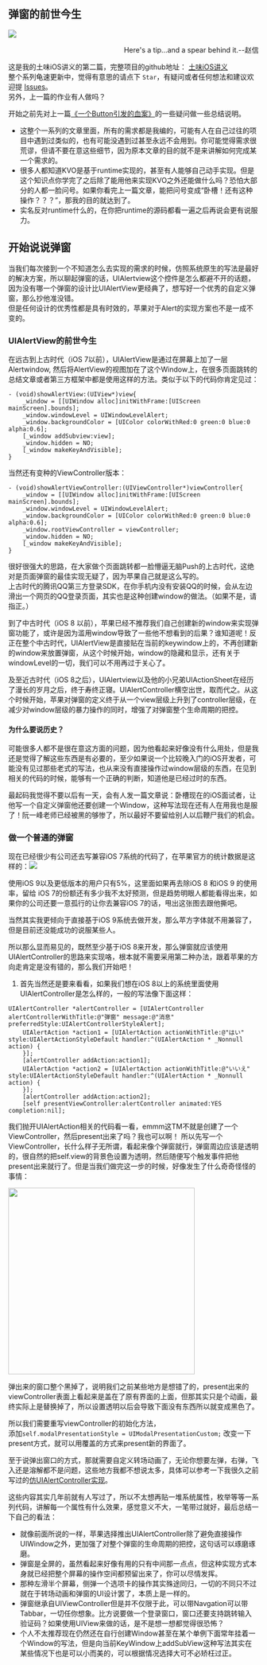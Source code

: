 ## 弹窗的前世今生
![](https://i.loli.net/2018/06/11/5b1e2b577195e.jpeg)
<p align="right">Here's a tip…and a spear behind it.--赵信</p>

这是我的土味iOS讲义的第二篇，完整项目的github地址：
[土味iOS讲义](https://github.com/Mr-Wei/earthy-iOS)   
整个系列龟速更新中，觉得有意思的请点下 `Star`，有疑问或者任何想法和建议欢迎提 [Issues](https://github.com/Mr-Wei/earthy-iOS/issues)。   
另外，上一篇的作业有人做吗？

开始之前先对上一篇[《一个Button引发的血案》](https://github.com/Mr-Wei/earthy-iOS/blob/master/MD/%E4%B8%80%E4%B8%AAButton%E5%BC%95%E5%8F%91%E7%9A%84%E8%A1%80%E6%A1%88.md)的一些疑问做一些总结说明。

* 这整个一系列的文章里面，所有的需求都是我编的，可能有人在自己过往的项目中遇到过类似的，也有可能没遇到过甚至永远不会用到。你可能觉得需求很荒谬，但请不要在意这些细节，因为原本文章的目的就不是来讲解如何完成某一个需求的。
* 很多人都知道KVO是基于runtime实现的，甚至有人能够自己动手实现。但是这个知识点你学完了之后除了能用他来实现KVO之外还能做什么吗？恐怕大部分的人都一脸问号。如果你看完上一篇文章，能把问号变成“卧槽！还有这种操作？？？”，那我的目的就达到了。
* 实名反对runtime什么的，在你把runtime的源码都看一遍之后再说会更有说服力。    

## 开始说说弹窗
当我们每次接到一个不知道怎么去实现的需求的时候，仿照系统原生的写法是最好的解决方案，所以聊起弹窗的话，UIAlertview这个控件是怎么都避不开的话题，因为没有哪一个弹窗的设计比UIAlertView更经典了，想写好一个优秀的自定义弹窗，那么抄他准没错。    
但是任何设计的优秀性都是具有时效的，苹果对于Alert的实现方案也不是一成不变的。

### UIAlertView的前世今生
在远古到上古时代（iOS 7以前），UIAlertView是通过在屏幕上加了一层Alertwindow, 然后将AlertView的视图加在了这个Window上，在很多页面跳转的总结文章或者第三方框架中都是使用这样的方法。类似于以下的代码你肯定见过：

```
- (void)showAlertView:(UIView*)view{
    _window = [[UIWindow alloc]initWithFrame:[UIScreen mainScreen].bounds];
    _window.windowLevel = UIWindowLevelAlert;
    _window.backgroundColor = [UIColor colorWithRed:0 green:0 blue:0 alpha:0.6];
    [_window addSubview:view];
    _window.hidden = NO;
    [_window makeKeyAndVisible];
}
```
当然还有变种的ViewController版本：

```
- (void)showAlertViewController:(UIViewController*)viewController{
    _window = [[UIWindow alloc]initWithFrame:[UIScreen mainScreen].bounds];
    _window.windowLevel = UIWindowLevelAlert;
    _window.backgroundColor = [UIColor colorWithRed:0 green:0 blue:0 alpha:0.6];
    _window.rootViewController = viewController;
    _window.hidden = NO;
    [_window makeKeyAndVisible];
}
```
很好很强大的思路，在大家做个页面跳转都一脸懵逼无脑Push的上古时代，这绝对是页面弹窗的最佳实现无疑了，因为苹果自己就是这么写的。  
上古时代的腾讯QQ第三方登录SDK，在你手机内没有安装QQ的时候，会从左边滑出一个网页的QQ登录页面，其实也是这种创建window的做法。（如果不是，请指正。）

到了中古时代（iOS 8 以前），苹果已经不推荐我们自己创建新的window来实现弹窗功能了，或许是因为滥用window导致了一些他不想看到的后果？谁知道呢！反正在整个中古时代，UIAlertView是直接贴在当前的keywindow上的，不再创建新的window来放置弹窗，从这个时候开始，window的隐藏和显示，还有关于windowLevel的一切，我们可以不用再过于关心了。

及至近古时代（iOS 8之后），UIAlertview以及他的小兄弟UIActionSheet在经历了漫长的岁月之后，终于寿终正寝。UIAlertController横空出世，取而代之。从这个时候开始，苹果对弹窗的定义终于从一个view层级上升到了controller层级，在减少对window层级的暴力操作的同时，增强了对弹窗整个生命周期的把控。
#### 为什么要说历史？
可能很多人都不是很在意这方面的问题，因为他看起来好像没有什么用处，但是我还是觉得了解这些东西是有必要的，至少如果说一个比较晚入门的iOS开发者，可能没有见过那些老式的写法，也从来没有直接操作过window层级的东西，在见到相关的代码的时候，能够有一个正确的判断，知道他是已经过时的东西。

最起码我觉得不要以后有一天，会有人发一篇文章说：卧槽现在的iOS面试者，让他写一个自定义弹窗他还要创建一个Window，这种写法现在还有人在用我也是服了！阮一峰老师已经被黑的够惨了，所以最好不要留给别人以后鞭尸我们的机会。

### 做一个普通的弹窗

现在已经很少有公司还去写兼容iOS 7系统的代码了，在苹果官方的统计数据是这样的：![](https://i.loli.net/2018/06/21/5b2b582bc07dd.png)

使用iOS 9以及更低版本的用户只有5%，这里面如果再去除iOS 8 和iOS 9 的使用率，留给 iOS 7的份额还有多少我不太好预测，但是趋势明眼人都能看得出来，如果你的公司还要一意孤行的让你去兼容iOS 7的话，甩出这张图去跟他撕吧。

当然其实我更倾向于直接基于iOS 9系统去做开发，那么苹方字体就不用兼容了，但是目前还没能成功的说服某些人。

所以那么显而易见的，既然至少基于iOS 8来开发，那么弹窗就应该使用UIAlertController的思路来实现咯，根本就不需要采用第二种办法，跟着苹果的方向走肯定是没有错的，那么我们开始吧！

1. 首先当然还是要来看看，如果我们想在iOS 8以上的系统里面使用UIAlertController是怎么样的，一般的写法像下面这样：   

```
UIAlertController *alertController = [UIAlertController alertControllerWithTitle:@"弹窗" message:@"消息" preferredStyle:UIAlertControllerStyleAlert];
    UIAlertAction *action1 = [UIAlertAction actionWithTitle:@"はい" style:UIAlertActionStyleDefault handler:^(UIAlertAction * _Nonnull action) {
    }];
    [alertController addAction:action1];
    UIAlertAction *action2 = [UIAlertAction actionWithTitle:@"いいえ" style:UIAlertActionStyleDefault handler:^(UIAlertAction * _Nonnull action) {
    }];
    [alertController addAction:action2];
    [self presentViewController:alertController animated:YES completion:nil];
```
我们抛开UIAlertAction相关的代码看一看，emmm这TM不就是创建了一个ViewController，然后present出来了吗？我也可以啊！
所以先写一个ViewController，长什么样子无所谓，看起来像个弹窗就行，弹窗周边应该是透明的，很自然的把self.view的背景色设置为透明，然后随便写个触发事件把他present出来就行了。但是当我们做完这一步的时候，好像发生了什么奇奇怪怪的事情：

<img src="https://i.loli.net/2018/06/21/5b2b6d142ad34.png" width="375" hegiht="30" align=center/>

弹出来的窗口整个黑掉了，说明我们之前某些地方是想错了的，present出来的viewController表面上看起来是盖在了原有界面的上面，但那其实只是个动画，最终实际上是替换掉了，所以设置透明以后会导致下面没有东西所以就变成黑色了。

所以我们需要重写viewController的初始化方法，   
添加```self.modalPresentationStyle = UIModalPresentationCustom;```
改变一下present方式，就可以用覆盖的方式来present新的界面了。

至于说弹出窗口的方式，那就需要自定义转场动画了，无论你想要左弹，右弹，飞入还是溶解都不是问题，这些地方我都不想说太多，具体可以参考一下我很久之前写过的[仿UIAlertController实现](https://github.com/Mr-Wei/SKAlertController)。

这些内容其实几年前就有人写过了，所以不太想再贴一堆系统属性，枚举等等一系列代码，讲解每一个属性有什么效果，感觉意义不大，一笔带过就好，最后总结一下自己的看法：

* 就像前面所说的一样，苹果选择推出UIAlertController除了避免直接操作UIWindow之外，更加强了对整个弹窗的生命周期的把控，这句话可以琢磨琢磨。
* 弹窗是全屏的，虽然看起来好像有用的只有中间那一点点，但这种实现方式本身就已经把整个屏幕的操作空间都预留出来了，你可以尽情发挥。
* 那种左滑半个屏幕，侧弹一个选项卡的操作其实殊途同归，一切的不同只不过就在于转场动画和弹窗的UI设计罢了，本质上是一样的。
* 弹窗继承自UIViewController但是并不仅限于此，可以带Navgation可以带Tabbar，一切任你想象。比方说要做一个登录窗口，窗口还要支持跳转输入验证码？如果使用UIView来做的话，是不是想一想都觉得很恐怖？
* 个人不太推荐现在仍然还在自行创建Window甚至在某个单例下面常年挂着一个Window的写法，但是向当前KeyWindow上addSubView这种写法其实在某些情况下也是可以小而美的，可以根据情况选择大可不必矫枉过正。